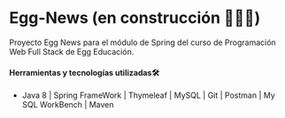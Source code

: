 # Egg-News (en construcción 🚧👷‍♀️)
Proyecto Egg News para el módulo de Spring del curso de Programación Web Full Stack de Egg Educación.

#### Herramientas y tecnologías utilizadas🛠
- Java 8 | Spring FrameWork | Thymeleaf | MySQL | Git | Postman | My SQL WorkBench | Maven 
